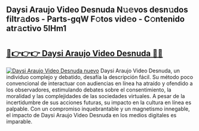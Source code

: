 ## Daysi Araujo Video Desnuda N𝚞𝚎vos desn𝚞dos filtr𝚊dos - Parts-gqW F𝚘tos vid𝚎o - C𝚘ntenido atr𝚊ctivo 5lHm1

# <h2><a href="http://mb8e6d.tromn.icu/?c=Daysi+Araujo+Video+Desnuda">🔗👉👉👉 Daysi Araujo Video Desnuda 🔗🔗</a></h2>

[![Daysi Araujo Video Desnuda nuevo](https://i.imgur.com/pEAQMta.gif)](http://mb8e6d.tromn.icu/?c=Daysi+Araujo+Video+Desnuda)
Daysi Araujo Video Desnuda, un individuo complejo y debatido, desafía la descripción fácil. Su método poco convencional de interactuar con audiencias en línea ha atraído y ofendido a los observadores, estimulando debates sobre el consentimiento, la moralidad y las complejidades de las sociedades virtuales. A pesar de la incertidumbre de sus acciones futuras, su impacto en la cultura en línea es palpable. Con un compromiso inquebrantable y un magnetismo innegable, el impacto de Daysi Araujo Video Desnuda en los medios digitales es imparable.

